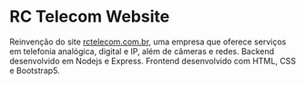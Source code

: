 # RC Telecom Website

Reinvenção do site [rctelecom.com.br](https://www.rctelecom.com.br), uma empresa que oferece serviços em telefonia analógica, digital e IP, além de câmeras e redes. Backend desenvolvido em Nodejs e Express. Frontend desenvolvido com HTML, CSS e Bootstrap5.